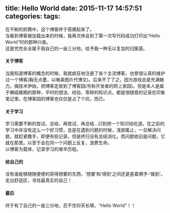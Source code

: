 title: Hello World
date: 2015-11-17 14:57:51
categories: 
tags: 
---

在不断的折腾中，这个博客终于搭建起来了。  
当看到博客被加载出来的时候，我再次体会到了第一次写代码成功打印出“Hello World”时的那种兴奋。  
这是完完全全属于我自己的一亩三分地，给予我一种无以复加的归属感。  
<!-- more -->

#### 关于博客  
当我知道博客的概念的时候，我就疯狂地注册了各个主流博客。也曾很认真的维护过一个博客(胸无点墨，以唯美图片代博文)。后来不了了之，因为游戏总是充满魅力。搞技术伊始，把博客定居到了博客园(号称开发者的网上家园)。但是本人是属于懒癌晚期的那种，平时的想法、经验、零碎的知识点，都是很随意的记录在印象笔记里。在博客园的博客也仅仅是占了个坑，而已。  

#### 关于学习
学习需要不断的尝试、总结、再尝试、再总结...只到把一个知识给吃透。在之前的学习中并没有这么一个好习惯，总是在遇到问题的时候，浅尝辄止，一旦解决问题，就赶紧撒手，即便有些记录，但是终归没有总结消化。而问题依旧是问题，它就在那里。以至于会在同一个问题上反复，浪费生命。  
以博客为载体，记录学习的艰辛历程。

#### 给自己的
没有谁能够随随便便的获得想要的东西，‘想要’和‘得到’之间还是差着俩字-‘做到’。  
走出舒适区，寻找最真实的自己！

#### 最后
终于有了自己的一亩三分地，忍不住仰天长啸，“Hello World”！！

 
  

